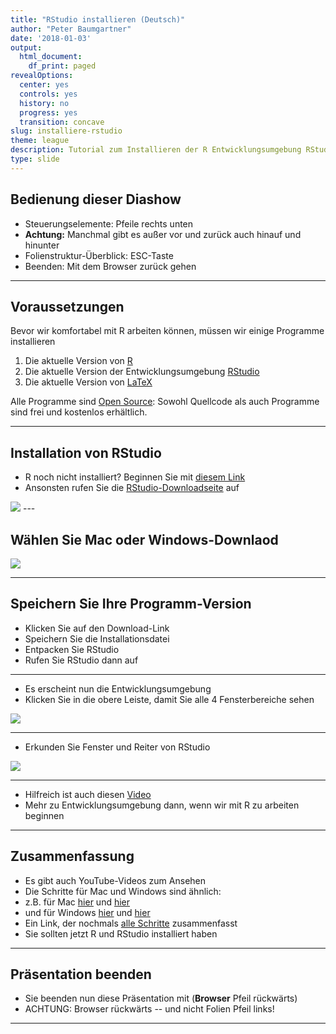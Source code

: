 ```yaml
---
title: "RStudio installieren (Deutsch)"
author: "Peter Baumgartner"
date: '2018-01-03'
output:
  html_document:
    df_print: paged
revealOptions:
  center: yes
  controls: yes
  history: no
  progress: yes
  transition: concave
slug: installiere-rstudio
theme: league
description: Tutorial zum Installieren der R Entwicklungsumgebung RStudio für Mac und Windows
type: slide
---
```


## Bedienung dieser Diashow

- Steuerungselemente: Pfeile rechts unten
- **Achtung:** Manchmal gibt es außer vor und zurück auch hinauf und hinunter
- Folienstruktur-Überblick: ESC-Taste
- Beenden: Mit dem Browser zurück gehen

---

## Voraussetzungen

Bevor wir komfortabel mit R arbeiten können, müssen wir einige Programme installieren

1. Die aktuelle Version von [R](https://cran.r-project.org/)
2. Die aktuelle Version der Entwicklungsumgebung [RStudio](https://www.rstudio.com/products/rstudio/download/)
3. Die aktuelle Version von [LaTeX](https://www.latex-project.org/get/)

Alle Programme sind [Open Source](http://praxistipps.chip.de/open-source-was-ist-das-genau_12877): Sowohl Quellcode als auch Programme sind frei und kostenlos erhältlich.

---

## Installation von RStudio

- R noch nicht installiert? Beginnen Sie mit [diesem Link](http://notes.peter-baumgartner.net/slide/installiere-r/) 
- Ansonsten rufen Sie die [RStudio-Downloadseite](https://www.rstudio.com/products/rstudio/download/#download) auf

<img src="/img/rstudio-installation-deutsch/download1-rstudio-min.png">
<!-- .element height="70%" width="70%" -->
---

## Wählen Sie Mac oder Windows-Downlaod

<img src="/img/rstudio-installation-deutsch/download2-rstudio-min.png">
<!-- .element height="70%" width="70%" -->

---

## Speichern Sie Ihre Programm-Version

- Klicken Sie auf den Download-Link
- Speichern Sie die Installationsdatei
- Entpacken Sie RStudio
- Rufen Sie RStudio dann auf

---

- Es erscheint nun die Entwicklungsumgebung
- Klicken Sie in die obere Leiste, damit Sie alle 4 Fensterbereiche sehen


<img src="/img/rstudio-installation-deutsch/Rstudio-virgin-min.png">
<!-- .element height="60%" width="60%" -->

---

- Erkunden Sie Fenster und Reiter von RStudio

<img src="/img/rstudio-installation-deutsch/RStudio-4-panes-min.png">
<!-- .element height="80%" width="80%" -->

---

- Hilfreich ist auch diesen [Video](https://www.youtube.com/watch?v=riONFzJdXcs)
- Mehr zu Entwicklungsumgebung dann, wenn wir mit R zu arbeiten beginnen

---

## Zusammenfassung

- Es gibt auch YouTube-Videos zum Ansehen
- Die Schritte für Mac und Windows sind ähnlich:
- z.B. für Mac [hier](https://www.youtube.com/watch?v=cX532N_XLIs) und [hier](https://www.youtube.com/watch?v=d-u_7vdag-0)
- und für Windows [hier](https://www.youtube.com/watch?v=MFfRQuQKGYg) und [hier](https://www.youtube.com/watch?v=9-RrkJQQYqY)
- Ein Link, der nochmals [alle Schritte](https://courses.edx.org/courses/UTAustinX/UT.7.01x/3T2014/56c5437b88fa43cf828bff5371c6a924/) zusammenfasst
- Sie sollten jetzt R und RStudio installiert haben

---

## Präsentation beenden

- Sie beenden nun diese Präsentation mit (**Browser** Pfeil rückwärts)
- ACHTUNG: Browser rückwärts -- und nicht Folien Pfeil links!

---
